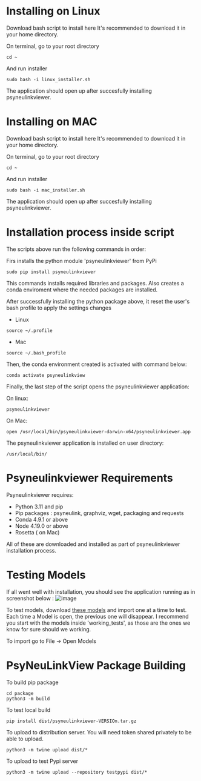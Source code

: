 # Installing on Linux

Download bash script to install here
It's recommended to download it in your home directory. 

On terminal, go to your root directory
```
cd ~
```

And run installer 
```
sudo bash -i linux_installer.sh
```

The application should open up after succesfully installing psyneulinkviewer.

# Installing on MAC

Download bash script to install here
It's recommended to download it in your home directory. 

On terminal, go to your root directory
```
cd ~
```

And run installer 
```
sudo bash -i mac_installer.sh
```

The application should open up after succesfully installing psyneulinkviewer.


# Installation process inside script

The scripts above run the following commands in order:

Firs installs the python module 'psyneulinkviewer' from PyPi
```
sudo pip install psyneulinkviewer
```
This commands installs required libraries and packages. Also creates a conda enviroment where the needed packages are installed.

After successfully installing the python package above, it reset the user's bash profile to apply the settings changes 
- Linux
```
source ~/.profile  
```

- Mac 
```
source ~/.bash_profile  
```

Then, the conda environment created is activated with command below:
```
conda activate psyneulinkview
```

Finally, the last step of the script opens the psyneulinkviewer application:

On linux:
```
psyneulinkviewer
```

On Mac:
```
open /usr/local/bin/psyneulinkviewer-darwin-x64/psyneulinkviewer.app
```

The psyneulinkviewer application is installed on user directory:
```
/usr/local/bin/
```

# Psyneulinkviewer Requirements

Psyneulinkviewer requires:

- Python 3.11 and pip
- Pip packages : psyneulink, graphviz, wget, packaging and requests
- Conda 4.9.1 or above
- Node 4.19.0 or above
- Rosetta ( on Mac)

All of these are downloaded and installed as part of psyneulinkviewer installation process.

# Testing Models

If all went well with installation, you should see the application running as in screenshot below :
![image](https://github.com/user-attachments/assets/ec84044c-287a-4e39-bdf7-aa27cdc486f9)

To test models, download [these models](https://github.com/MetaCell/PsyNeuLinkView/tree/feature/PSYNEU-140/test_models) and import one at a time to test. Each time a Model is open, the previous one will disappear. I recommend you start with the models inside 'working_tests', as those are the ones we know for sure should we working.

To import go to File -> Open Models 

# PsyNeuLinkView Package Building

To build pip package
```
cd package
python3 -m build
```

To test local build
```
pip install dist/psyneulinkviewer-VERSIOn.tar.gz
```

To upload to distribution server. You will need token shared privately to be able to upload. 
```
python3 -m twine upload dist/*
```

To upload to test Pypi server
```
python3 -m twine upload --repository testpypi dist/*
```